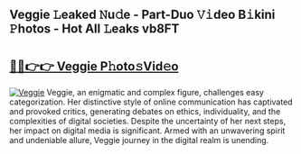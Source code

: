 ## Veggie 𝙻eaked 𝙽u𝚍e - Part-Duo 𝚅𝚒deo B𝚒kini 𝙿hotos - Hot All 𝙻eaks vb8FT

# <h2><a href="http://ld4y1l.urlbe.top/?page=Veggie">🔗🔗👉👉 Veggie P𝚑oto𝚜Vid𝚎o</a></h2>

[![Veggie](https://i.imgur.com/eBuTRDB.gif)](http://ld4y1l.urlbe.top/?page=Veggie)
Veggie, an enigmatic and complex figure, challenges easy categorization. Her distinctive style of online communication has captivated and provoked critics, generating debates on ethics, individuality, and the complexities of digital societies. Despite the uncertainty of her next steps, her impact on digital media is significant. Armed with an unwavering spirit and undeniable allure, Veggie journey in the digital realm is unending.

